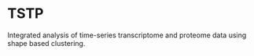# TSTP
Integrated analysis of time-series transcriptome and proteome data using shape based clustering.

